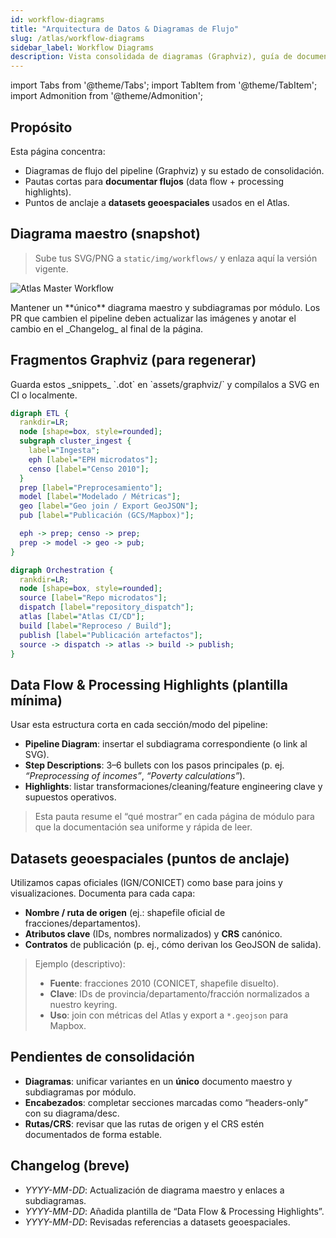```yaml
---
id: workflow-diagrams
title: "Arquitectura de Datos & Diagramas de Flujo"
slug: /atlas/workflow-diagrams
sidebar_label: Workflow Diagrams
description: Vista consolidada de diagramas (Graphviz), guía de documentación concisa y notas de datasets geoespaciales para el Atlas.
---
```


import Tabs from '@theme/Tabs';
import TabItem from '@theme/TabItem';
import Admonition from '@theme/Admonition';

## Propósito

Esta página concentra:
- Diagramas de flujo del pipeline (Graphviz) y su estado de consolidación.
- Pautas cortas para **documentar flujos** (data flow + processing highlights).
- Puntos de anclaje a **datasets geoespaciales** usados en el Atlas.

## Diagrama maestro (snapshot)

> Sube tus SVG/PNG a `static/img/workflows/` y enlaza aquí la versión vigente.

![Atlas Master Workflow](/img/workflows/atlas-master.svg)

<Admonition type="tip" title="Consejo de mantenimiento">
Mantener un **único** diagrama maestro y subdiagramas por módulo. Los PR que cambien el pipeline deben actualizar las imágenes y anotar el cambio en el _Changelog_ al final de la página.
</Admonition>

## Fragmentos Graphviz (para regenerar)

<Admonition type="info" title="Cómo usar">
Guarda estos _snippets_ `.dot` en `assets/graphviz/` y compílalos a SVG en CI o localmente.
</Admonition>

<Tabs>
  <TabItem value="etl" label="ETL baseline (dot)">
  

</TabItem>
<TabItem value="orchestration" label="Orquestación (dot)">

~~~dot
digraph ETL {
  rankdir=LR;
  node [shape=box, style=rounded];
  subgraph cluster_ingest {
    label="Ingesta";
    eph [label="EPH microdatos"];
    censo [label="Censo 2010"];
  }
  prep [label="Preprocesamiento"];
  model [label="Modelado / Métricas"];
  geo [label="Geo join / Export GeoJSON"];
  pub [label="Publicación (GCS/Mapbox)"];

  eph -> prep; censo -> prep;
  prep -> model -> geo -> pub;
}

digraph Orchestration {
  rankdir=LR;
  node [shape=box, style=rounded];
  source [label="Repo microdatos"];
  dispatch [label="repository_dispatch"];
  atlas [label="Atlas CI/CD"];
  build [label="Reproceso / Build"];
  publish [label="Publicación artefactos"];
  source -> dispatch -> atlas -> build -> publish;
}
~~~

  </TabItem>
</Tabs>

## Data Flow & Processing Highlights (plantilla mínima)

Usar esta estructura corta en cada sección/modo del pipeline:

* **Pipeline Diagram**: insertar el subdiagrama correspondiente (o link al SVG).
* **Step Descriptions**: 3–6 bullets con los pasos principales (p. ej. *“Preprocessing of incomes”*, *“Poverty calculations”*).
* **Highlights**: listar transformaciones/cleaning/feature engineering clave y supuestos operativos.

> Esta pauta resume el “qué mostrar” en cada página de módulo para que la documentación sea uniforme y rápida de leer.

## Datasets geoespaciales (puntos de anclaje)

Utilizamos capas oficiales (IGN/CONICET) como base para joins y visualizaciones. Documenta para cada capa:

* **Nombre / ruta de origen** (ej.: shapefile oficial de fracciones/departamentos).
* **Atributos clave** (IDs, nombres normalizados) y **CRS** canónico.
* **Contratos** de publicación (p. ej., cómo derivan los GeoJSON de salida).

> Ejemplo (descriptivo):
>
> * **Fuente**: fracciones 2010 (CONICET, shapefile disuelto).
> * **Clave**: IDs de provincia/departamento/fracción normalizados a nuestro keyring.
> * **Uso**: join con métricas del Atlas y export a `*.geojson` para Mapbox.

## Pendientes de consolidación

* **Diagramas**: unificar variantes en un **único** documento maestro y subdiagramas por módulo.
* **Encabezados**: completar secciones marcadas como “headers-only” con su diagrama/desc.
* **Rutas/CRS**: revisar que las rutas de origen y el CRS estén documentados de forma estable.

## Changelog (breve)

* *YYYY-MM-DD*: Actualización de diagrama maestro y enlaces a subdiagramas.
* *YYYY-MM-DD*: Añadida plantilla de “Data Flow & Processing Highlights”.
* *YYYY-MM-DD*: Revisadas referencias a datasets geoespaciales.
